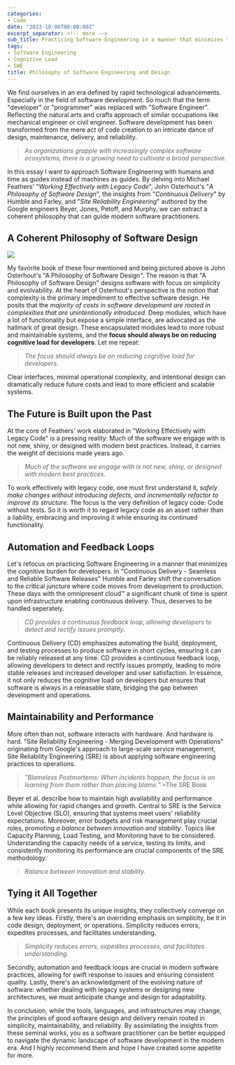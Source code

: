 ```yaml
---
categories:
- Code
date: "2023-10-06T00:00:00Z"
excerpt_separator: <!-- more -->
sub_title: Practicing Software Engineering in a manner that minimizes the cognitive burden for developers.
tags:
- Software Engineering
- Cognitive Load
- SWE
title: Philosophy of Software Engineering and Design
---
```


We find ourselves in an era defined by rapid technological advancements. Especially in the field of software development. So much that the term "developer" or "programmer" was replaced with "Software Engineer". Reflecting the natural arts and crafts approach of similar occupations like mechanical engineer or civil engineer. Software development has been transformed from the mere act of code creation to an intricate dance of design, maintenance, delivery, and reliability.

> _As organizations grapple with increasingly complex software ecosystems, there is a growing need to cultivate a broad perspective._

<!--more-->

In this essay I want to approach Software Engineering with humans and time as guides instead of machines as guides. By delving into Michael Feathers' "*Working Effectively with Legacy Code*", John Osterhout's "*A Philosophy of Software Design*", the insights from "*Continuous Delivery*" by Humble and Farley, and "*Site Reliability Engineering*" authored by the Google engineers Beyer, Jones, Petoff, and Murphy, we can extract a coherent philosophy that can guide modern software practitioners.

## A Coherent Philosophy of Software Design

![](https://rscircus.github.io/assets/img/20231006_SWE_BestPractices_Books.jpg)

My favorite book of these four mentioned and being pictured above is John Osterhout's "A Philosophy of Software Design". The reason is that "A Philosophy of Software Design" designs software with focus on simplicity and evolvability. At the heart of Osterhout's perspective is the notion that complexity is the primary impediment to effective software design. He posits that the *majority of costs in software development are rooted in complexities that are unintentionally introduced*. Deep modules, which have a lot of functionality but expose a simple interface, are advocated as the hallmark of great design. These encapsulated modules lead to more robust and maintainable systems, and the **focus should always be on reducing cognitive load for developers**. Let me repeat:

> _The focus should always be on reducing cognitive load for developers._

Clear interfaces, minimal operational complexity, and intentional design can dramatically reduce future costs and lead to more efficient and scalable systems.

## The Future is Built upon the Past

At the core of Feathers' work elaborated in "Working Effectively with Legacy Code" is a pressing reality: Much of the software we engage with is not new, shiny, or designed with modern best practices. Instead, it carries the weight of decisions made years ago.

> _Much of the software we engage with is not new, shiny, or designed with modern best practices._

To work effectively with legacy code, one must first understand it, *safely make changes without introducing defects, and incrementally refactor to improve its structure*. The focus is the very definition of legacy code: Code without tests. So it is worth it to regard legacy code as an asset rather than a liability, embracing and improving it while ensuring its continued functionality. 

## Automation and Feedback Loops

Let's refocus on practicing Software Engineering in a manner that minimizes the cognitive burden for developers. In "Continuous Delivery - Seamless and Reliable Software Releases" Humble and Farley shift the conversation to the critical juncture where code moves from development to production. These days with the omnipresent cloud™️ a significant chunk of time is spent upon infrastructure enabling continuous delivery. Thus, deserves to be handled seperately. 

> _CD provides a continuous feedback loop, allowing developers to detect and rectify issues promptly._

Continuous Delivery (CD) emphasizes automating the build, deployment, and testing processes to produce software in short cycles, ensuring it can be reliably released at any time. CD provides a continuous feedback loop, allowing developers to detect and rectify issues promptly, leading to more stable releases and increased developer and user satisfaction. In essence, it not only reduces the cognitive load on developers but ensures that software is always in a releasable state, bridging the gap between development and operations.

## Maintainability and Performance

More often than not, software interacts with hardware. And hardware is hard. "Site Reliability Engineering - Merging Development with Operations" originating from Google's approach to large-scale service management, Site Reliability Engineering (SRE) is about applying software engineering practices to operations.

> _"Blameless Postmortems: When incidents happen, the focus is on learning from them rather than placing blame."_
> ~The SRE Book

Beyer et al. describe how to maintain high availability and performance while allowing for rapid changes and growth. Central to SRE is the Service Level Objective (SLO), ensuring that systems meet users' reliability expectations. Moreover, error budgets and risk management play crucial roles, promoting *a balance between innovation and stability*. Topics like Capacity Planning, Load Testing, and Monitoring have to be considered. Understanding the capacity needs of a service, testing its limits, and consistently monitoring its performance are crucial components of the SRE methodology.

> _Balance between innovation and stability._

## Tying it All Together

While each book presents its unique insights, they collectively converge on a few key ideas. Firstly, there's an overriding emphasis on simplicity, be it in code design, deployment, or operations. Simplicity reduces errors, expedites processes, and facilitates understanding.

> _Simplicity reduces errors, expedites processes, and facilitates understanding._

Secondly, automation and feedback loops are crucial in modern software practices, allowing for swift response to issues and ensuring consistent quality. Lastly, there's an acknowledgment of the evolving nature of software: whether dealing with legacy systems or designing new architectures, we must anticipate change and design for adaptability.

In conclusion, while the tools, languages, and infrastructures may change, the principles of good software design and delivery remain rooted in simplicity, maintainability, and reliability. By assimilating the insights from these seminal works, you as a software practitioner can be better equipped to navigate the dynamic landscape of software development in the modern era. And I highly recommend them and hope I have created some appetite for more.
